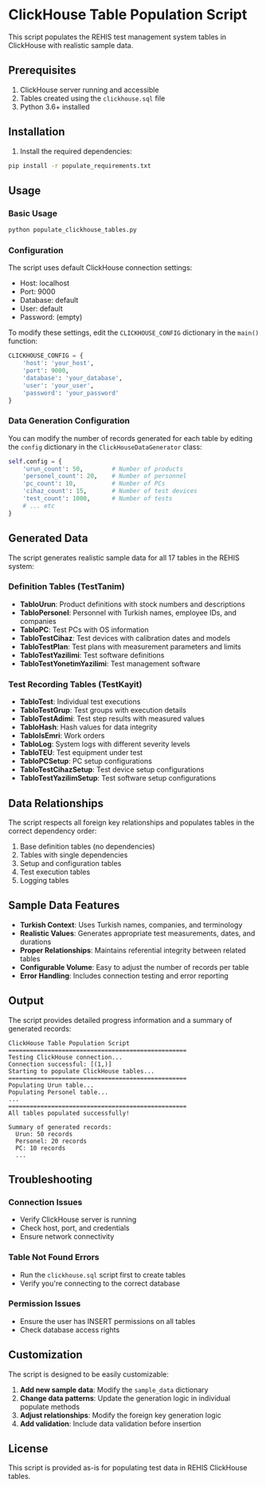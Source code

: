 # ClickHouse Table Population Script

This script populates the REHIS test management system tables in ClickHouse with realistic sample data.

## Prerequisites

1. ClickHouse server running and accessible
2. Tables created using the `clickhouse.sql` file
3. Python 3.6+ installed

## Installation

1. Install the required dependencies:
```bash
pip install -r populate_requirements.txt
```

## Usage

### Basic Usage
```bash
python populate_clickhouse_tables.py
```

### Configuration

The script uses default ClickHouse connection settings:
- Host: localhost
- Port: 9000
- Database: default
- User: default
- Password: (empty)

To modify these settings, edit the `CLICKHOUSE_CONFIG` dictionary in the `main()` function:

```python
CLICKHOUSE_CONFIG = {
    'host': 'your_host',
    'port': 9000,
    'database': 'your_database',
    'user': 'your_user',
    'password': 'your_password'
}
```

### Data Generation Configuration

You can modify the number of records generated for each table by editing the `config` dictionary in the `ClickHouseDataGenerator` class:

```python
self.config = {
    'urun_count': 50,        # Number of products
    'personel_count': 20,    # Number of personnel
    'pc_count': 10,          # Number of PCs
    'cihaz_count': 15,       # Number of test devices
    'test_count': 1000,      # Number of tests
    # ... etc
}
```

## Generated Data

The script generates realistic sample data for all 17 tables in the REHIS system:

### Definition Tables (TestTanim)
- **TabloUrun**: Product definitions with stock numbers and descriptions
- **TabloPersonel**: Personnel with Turkish names, employee IDs, and companies
- **TabloPC**: Test PCs with OS information
- **TabloTestCihaz**: Test devices with calibration dates and models
- **TabloTestPlan**: Test plans with measurement parameters and limits
- **TabloTestYazilimi**: Test software definitions
- **TabloTestYonetimYazilimi**: Test management software

### Test Recording Tables (TestKayit)
- **TabloTest**: Individual test executions
- **TabloTestGrup**: Test groups with execution details
- **TabloTestAdimi**: Test step results with measured values
- **TabloHash**: Hash values for data integrity
- **TabloIsEmri**: Work orders
- **TabloLog**: System logs with different severity levels
- **TabloTEU**: Test equipment under test
- **TabloPCSetup**: PC setup configurations
- **TabloTestCihazSetup**: Test device setup configurations
- **TabloTestYazilimSetup**: Test software setup configurations

## Data Relationships

The script respects all foreign key relationships and populates tables in the correct dependency order:

1. Base definition tables (no dependencies)
2. Tables with single dependencies
3. Setup and configuration tables
4. Test execution tables
5. Logging tables

## Sample Data Features

- **Turkish Context**: Uses Turkish names, companies, and terminology
- **Realistic Values**: Generates appropriate test measurements, dates, and durations
- **Proper Relationships**: Maintains referential integrity between related tables
- **Configurable Volume**: Easy to adjust the number of records per table
- **Error Handling**: Includes connection testing and error reporting

## Output

The script provides detailed progress information and a summary of generated records:

```
ClickHouse Table Population Script
==================================================
Testing ClickHouse connection...
Connection successful: [(1,)]
Starting to populate ClickHouse tables...
==================================================
Populating Urun table...
Populating Personel table...
...
==================================================
All tables populated successfully!

Summary of generated records:
  Urun: 50 records
  Personel: 20 records
  PC: 10 records
  ...
```

## Troubleshooting

### Connection Issues
- Verify ClickHouse server is running
- Check host, port, and credentials
- Ensure network connectivity

### Table Not Found Errors
- Run the `clickhouse.sql` script first to create tables
- Verify you're connecting to the correct database

### Permission Issues
- Ensure the user has INSERT permissions on all tables
- Check database access rights

## Customization

The script is designed to be easily customizable:

1. **Add new sample data**: Modify the `sample_data` dictionary
2. **Change data patterns**: Update the generation logic in individual populate methods
3. **Adjust relationships**: Modify the foreign key generation logic
4. **Add validation**: Include data validation before insertion

## License

This script is provided as-is for populating test data in REHIS ClickHouse tables.
